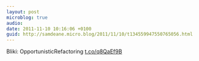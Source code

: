 ```yaml
---
layout: post
microblog: true
audio: 
date: 2011-11-10 10:16:06 +0100
guid: http://samdeane.micro.blog/2011/11/10/t134559947550765056.html
---
```

Bliki: OpportunisticRefactoring [t.co/q8QaEf9B](http://t.co/q8QaEf9B)
